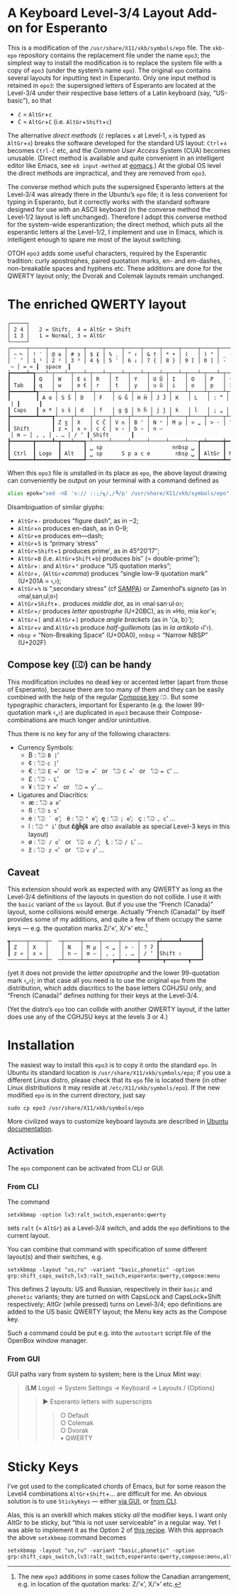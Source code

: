 # A Keyboard Level-3/4 Layout Add-on for Esperanto #

This is a modification of the `/usr/share/X11/xkb/symbols/epo` file. The
`xkb-epo` repository contains the replacement file under the name `epo3`;
the simplest way to install the modification is to replace the system
file with a copy of `epo3` (under the system’s name `epo`). The original
`epo` contains several layouts for inputting text in Esperanto. Only one
input method is retained in `epo3`: the supersigned letters of Esperanto
are located at the Level-3/4 under their respective base letters of a
Latin keyboard (say, “US-basic”), so that

 * `ĉ` = `AltGr`+`c`
 * `Ĉ` = `AltGr`+`C` (i.e. `AltGr`+`Shift`+`c`)

The alternative *direct methods* (`ĉ` replaces `x` at Level‑1, `x` is typed as
`AltGr`+`x`) breaks the software developed for the standard US layout:
`Ctrl`+`x` becomes `Ctrl-ĉ` etc, and the *Common User Access* System (CUA)
becomes unusable. (Direct method is available and quite convenient in
an intelligent editor like Emacs, see `e8 input-method` at [eomacs](https://github.com/pok49/eomacs).) At
the global OS level the direct methods are impractical, and they are
removed from `epo3`.

The converse method which puts the supersigned Esperanto letters at
the Level‑3/4 was already there in the Ubuntu’s `epo` file; it is less
convenient for typing in Esperanto, but it correctly works with the
standard software designed for use with an ASCII keyboard (in the
converse method the Level‑1/2 layout is left unchanged). Therefore I 
adopt this converse method for the system-wide esperantization; the
direct method, which puts all the esperantic letters al the Level-1/2, I
implement and use in Emacs, which is intelligent enough to spare me
most of the layout switching.

OTOH `epo3` adds some useful characters, required by the Esperantic
tradition: curly apostrophes, paired quotation marks, en- and
em-dashes, non-breakable spaces and hyphens etc. These additions are
done for the QWERTY layout only; the Dvorak and Colemak layouts remain
unchanged.

# The enriched QWERTY layout #

~~~
┌─────┐
│ 2 4 │   2 = Shift,  4 = AltGr + Shift
│ 1 3 │   1 = Normal, 3 = AltGr
└─────┘
┌─────┬─────┬─────┬─────┬─────┬─────┬─────┬─────┬─────┬─────┬─────┬─────┬─────┲━━━━━━━━━┓
│ ~ ˞ │ ! ′ │ @ ə │ # ɜ │ $ £ │ % ˌ │ ^ ↑ │ & † │ * • │ (   │ ) ° │ _ ‑ │ + ~ ┃   Back  ┃
│ ` ‘ │ 1 ¹ │ 2 ² │ 3 ³ │ 4 § │ 5 ˈ │ 6 ↓ │ 7 { │ 8 } │ 9 [ │ 0 ] │ - ‒ │ = ≈ ┃  space  ┃
┢━━━━━┷━┱───┴─┬───┴─┬───┴─┬───┴─┬───┴─┬───┴─┬───┴─┬───┴─┬───┴─┬───┴─┬───┴─┬───┺━┳━━━━━━━┫
┃       ┃ Q   │ W   │ E ɛ │ R   │ T   │ Y   │ U Ŭ │ I   │ O   │ P   │ {   │ }   ┃ Enter ┃
┃ Tab   ┃ q   │ w   │ e € │ r   │ t   │ y   │ u ŭ │ i   │ o   │ p   │ [ ⟨ │ ] ⟩ ┃       ┃
┣━━━━━━━┻┱────┴┬────┴┬────┴┬────┴┬────┴┬────┴┬────┴┬────┴┬────┴┬────┴┬────┴┬────┺┓      ┃
┃        ┃ A ɑ │ S Ŝ │ D   │ F   │ G Ĝ │ H Ĥ │ J Ĵ │ K   │ L   │ : “ │ " ” │ | | ┃      ┃
┃ Caps   ┃ a ª │ s ŝ │ d   │ f   │ g ĝ │ h ĥ │ j ĵ │ k   │ l   │ ; „ │ ' ’ │ \ ¦ ┃      ┃
┣━━━━━━━━┻━━━━┱┴────┬┴────┬┴────┬┴────┬┴────┬┴────┬┴────┬┴────┬┴────┬┴────┲┷━━━━━┻━━━━━━┫
┃             ┃ Z ʒ │ X   │ C Ĉ │ V ʌ │ B ″ │ N ⁿ │ M μ │ < „ │ > · │ ? ʔ ┃             ┃
┃ Shift       ┃ z « │ x » │ c ĉ │ v ‹ │ b › │ n – │ m — │ , ‚ │ . … │ / ʼ ┃ Shift       ┃
┣━━━━━━━┳━━━━━┻━┳━━━┷━━━┱─┴─────┴─────┴─────┴─────┴─────┴───┲━┷━━━━━╈━━━━━┻━┳━━━━━━━┳━━━┛
┃       ┃       ┃       ┃ ␣ sp                      nnbsp ⍽ ┃       ┃       ┃       ┃
┃ Ctrl  ┃ Logo  ┃ Alt   ┃ ␣ sp      S p a c e        nbsp ⍽ ┃ AltGr ┃ Menu  ┃ Ctrl  ┃
┗━━━━━━━┻━━━━━━━┻━━━━━━━┹───────────────────────────────────┺━━━━━━━┻━━━━━━━┻━━━━━━━┛
~~~

When this `epo3` file is unstalled in its place as `epo`, the above layout drawing
can conveniently be output on your terminal with a command defined as
~~~bash
alias epok="sed -nE 's:// ::;/┓/,/┗/p' /usr/share/X11/xkb/symbols/epo"
~~~

Disambiguation of similar glyphs:
* `AltGr`+`-` produces “figure dash”, as in ‒2;
* `AltGr`+`n` produces en-dash, as in 0–9;
* `AltGr`+`m` produces em—dash;
* `AltGr`+`5` is “primary ˈstress”
* `AltGr`+`Shift`+`1` produces prime′, as in 45°20′17″;
* `AltGr`+`B` (i.e. `AltGr`+`Shift`+`b`) produces bis″ (= double-prime″);
* `AltGr`+`:` and `AltGr`+`"` produce “US quotation marks”;
* `AltGr`+`,` (`AltGr`+*comma*) produces “single low-9 quotation mark” (U+201A = ‹‚›);
* `AltGr`+`%` is “ˌsecondary stress” (cf [SAMPA](https://en.wikipedia.org/wiki/SAMPA_chart)) or Zamenhof’s *signeto* (as in ‹malˌsanˌulˌo›) 
* `AltGr`+`Shift`+`.` produces *middle dot*, as in ‹mal·san·ul·o›;
* `AltGr`+`/` produces *letter apostrophe* (U+20BC), as in «Ho, mia korʼ»;
* `AltGr`+`[` and `AltGr`+`]` produce *angle brackets* (as in ‘〈a, b〉’);
* `AltGr`+`v` and `AltGr`+`b` produce *half-guillemots* (as in *la artikolo ‹lʼ›*).
* `nbsp` = “Non-Breaking Space” (U+00A0), `nnbsp` = “Narrow NBSP” (U+202F)

## Compose key (⎄) can be handy ##

This modification includes no dead key or accented letter (apart from
those of Esperanto), because there are too many of them and they can
be easily combined with the help of the regular
[Compose key](https://en.wikipedia.org/wiki/Compose_key) ⎄. But some
typographic characters, important for Esperanto (e.g. the lower
99-quotation mark ‹„›) are duplicated in `epo3` because their
Compose-combinations are much longer and/or unintuitive.

Thus there is no key for any of the following characters:

* Currency Symbols:
  + ₿ : ‘⎄ `B |`’
  + ¢ : ‘⎄ `c |`’
  + € : ‘⎄ `E =`’   or   ‘⎄ `e =`’   or   ‘⎄ `C =`’   or   ‘⎄ `= C`’ …
  + £ : ‘⎄ `- L`’ 
  + ¥ : ‘⎄ `Y =`’   or   ‘⎄ `= y`’ …
* Ligatures and Diacritics:
  + æ : ‘⎄ `a e`’
  + ß : ‘⎄ `s s`’
  + è : ‘⎄`` ` e``’;   ë : ‘⎄ `" e`’;  ę : ‘⎄ `; e`’;   ç : ‘⎄ `, c`’ …
  + î : ‘⎄ `^ i`’ (but **ĉĝĥĵŝ** are *also* available as special Level-3 keys in this layout)
  * ø : ‘⎄`` / o``’   or   ‘⎄`` o /``’;   Ł : ‘⎄ `/ L`’ …
  * ž : ‘⎄`` z <``’   or   ‘⎄ `v z`’ …
  
## Caveat ##

This extension should work as expected with any QWERTY as long as the
Level‑3/4 definitions of the layouts in question do not collide. I use it
with the `basic` variant of the `us` layout. But if you use the
“French (Canada)” layout, some collisions would emerge. Actually
“French (Canada)” by itself provides some of my additions, and quite a
few of them occupy the same keys — e.g. the quotation marks
Z/‘«’, X/‘»’ etc.[^1]

~~~
┱─────┬─────┬─  ─┬─────┬─────┬─────┬─────┬─────┲┷━━━━━┻━━━━━━┫
┃ Z   │ X   │    │ N   │ M μ │ < „ │ > · │ ? ʔ ┃             ┃
┃ z « │ x » │    │ n – │ m — │ , ‚ │ . … │ / ʼ ┃Shift ⇧      ┃
──────┴─────┴─  ─┴─────┴─────┴───┲━┷━━━━━╈━━━━━┻━┳━━━━━━━┳━━━┛
~~~

(yet  it  does not  provide  the  *letter  apostrophe* and  the  lower
99-quotation  mark ‹„›);  in that  case  all you  need is  to use  the
original `epo`  from the  distribution, which  adds diacritics  to the
base letters  CGHJSU only, and  “French (Canada)” defines  nothing for
their keys at the Level‑3/4.

(Yet the distro’s `epo` too can collide with another QWERTY layout, if
the latter does use any of the CGHJSU keys at the levels 3 or 4.)

[^1]: The new `epo3` additions in some cases follow the Canadian
arrangement, e.g. in location of the quotation marks: Z/‘«’, X/‘»’ etc.

# Installation #

The easiest way to install this `epo3` is to copy it onto the standard `epo`.
In Ubuntu its standard location is `/usr/share/X11/xkb/symbols/epo`;
if you use a different Linux distro, please check that its `epo`
file is located there (in other Linux distributions it may reside at
`/etc/X11/xkb/symbols/epo`).
If the new modified `epo` is in the current directory, just say
~~~
sudo cp epo3 /usr/share/X11/xkb/symbols/epo
~~~
More civilized ways to customize keyboard layouts are described in
[Ubuntu documentation](https://help.ubuntu.com/community/Custom%20keyboard%20layout%20definitions).

## Activation ##

The `epo` component can be activated from CLI or GUI.

### From CLI ###
The command

~~~
setxkbmap -option lv3:ralt_switch,esperanto:qwerty
~~~

sets `ralt` (= `AltGr`) as a Level‑3/4 switch, and adds the `epo`
definitions to the current layout.

You can combine that command with specification of some different
layout(s) and their switches, e.g.

~~~
setxkbmap -layout "us,ru" -variant "basic,phonetic" -option grp:shift_caps_switch,lv3:ralt_switch,esperanto:qwerty,compose:menu
~~~

This defines 2 layouts: US and Russian, respectively in their `basic`
and `phonetic` variants; they are turned on with CapsLock and
CapsLock+Shift respectively; AltGr (while pressed) turns on Level‑3/4;
epo definitions are added to the US basic QWERTY layout; the Menu key
acts as the Compose key.

Such a command could be put e.g. into the `autostart` script file of the OpenBox window manager.

### From GUI ###
GUI paths vary from system to system; here is the Linux Mint way:

> (**LM** Logo) → System Settings → Keyboard → Layouts / (Options)
>> ► Esperanto letters with superscripts
>>> ○ Default\
>>> ○ Colemak\
>>> ○ Dvorak\
>>> • QWERTY

# Sticky Keys #

I’ve got used to the complicated chords of Emacs, but for some reason
the Level4 combinations `AltGr`+`Shift`+… are difficult for me. An
obvious solution is to use `StickyKeys` — either
[via GUI](https://help.ubuntu.com/stable/ubuntu-help/a11y-stickykeys.html.en),
or [from CLI](https://superuser.com/questions/410657/enabling-sticky-keys-under-xorg-awesome-desktop-manager).

Alas, this is an overkill which makes sticky *all* the modifier keys. I
want only AltGr to be sticky, but “this is not user serviceable” in a
regular way. Yet I was able to implement it as the Option 2 of
[this recipe](https://unix.stackexchange.com/questions/591754/make-specific-key-sticky). 
With this approach the above `setxkbmap` command becomes
~~~
setxkbmap -layout "us,ru" -variant "basic,phonetic" -option grp:shift_caps_switch,lv3:ralt_switch,esperanto:qwerty,compose:menu,altgr:latch
~~~
